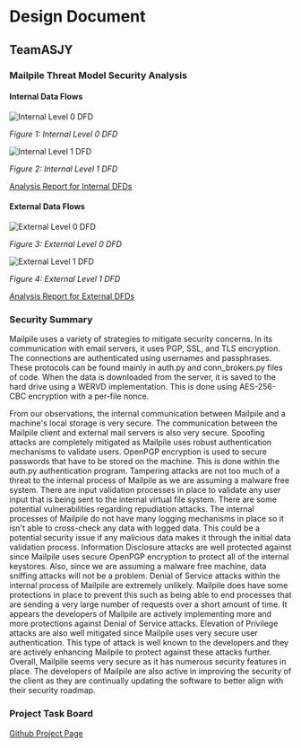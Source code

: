 # Design Document
## TeamASJY

### Mailpile Threat Model Security Analysis

#### Internal Data Flows

![Internal Level 0 DFD](https://i.imgur.com/AV3WEji.png)

*Figure 1: Internal Level 0 DFD*

![Internal Level 1 DFD](https://i.imgur.com/WPKahb7.png)

*Figure 2: Internal Level 1 DFD*

[Analysis Report for Internal DFDs](http://htmlpreview.github.io/?https://github.com/SethRedwine/CSCI8420-TeamASJY/blob/master/DATA_FLOW_DIAGRAMS/InternalDataFlowReport.htm)

#### External Data Flows

![External Level 0 DFD](https://i.imgur.com/XmuXBcg.png)

*Figure 3: External Level 0 DFD*


![External Level 1 DFD](https://i.imgur.com/eD7mkt4.png)

*Figure 4: External Level 1 DFD*

[Analysis Report for External DFDs](http://htmlpreview.github.io/?https://github.com/SethRedwine/CSCI8420-TeamASJY/blob/master/DATA_FLOW_DIAGRAMS/ExternalDataFlowReport.htm)


### Security Summary

Mailpile uses a variety of strategies to mitigate security concerns. In its communication with email servers, it uses PGP, SSL, and TLS encryption. The connections are authenticated using usernames and passphrases. These protocols can be found mainly in auth.py and conn_brokers.py files of code. When the data is downloaded from the server, it is saved to the hard drive using a WERVD implementation. This is done using AES-256-CBC encryption with a per-file nonce.


From our observations, the internal communication between Mailpile and a machine's local storage is very secure. The communication between the Mailpile client and external mail servers is also very secure. Spoofing attacks are completely mitigated as Mailpile uses robust authentication mechanisms to validate users. OpenPGP encryption is used to secure passwords that have to be stored on the machine. This is done within the auth.py authentication program. Tampering attacks are not too much of a threat to the internal process of Mailpile as we are assuming a malware free system. There are input validation processes in place to validate any user input that is being sent to the internal virtual file system. There are some potential vulnerabilities regarding repudiation attacks. The internal processes of Mailpile do not have many logging mechanisms in place so it isn't able to cross-check any data with logged data. This could be a potential security issue if any malicious data makes it through the initial data validation process. Information Disclosure attacks are well protected against since Mailpile uses secure OpenPGP encryption to protect all of the internal keystores. Also, since we are assuming a malware free machine, data sniffing attacks will not be a problem. Denial of Service attacks within the internal process of Mailpile are extremely unlikely. Mailpile does have some protections in place to prevent this such as being able to end processes that are sending a very large number of requests over a short amount of time. It appears the developers of Mailpile are actively implementing more and more protections against Denial of Service attacks. Elevation of Privilege attacks are also well mitigated since Mailpile uses very secure user authentication. This type of attack is well known to the developers and they are actively enhancing Mailpile to protect against these attacks further. Overall, Mailpile seems very secure as it has numerous security features in place. The developers of Mailpile are also active in improving the security of the client as they are continually updating the software to better align with their security roadmap.

### Project Task Board

[Github Project Page](https://github.com/SethRedwine/CSCI8420-TeamASJY/projects/5)
